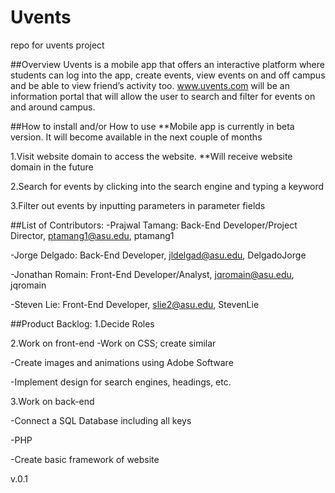 # Uvents
repo for uvents project

##Overview 
Uvents is a mobile app that offers an interactive platform where students can log into the app, create events, 
view events on and off campus and be able to view friend’s activity too. www.uvents.com will be an information portal that 
will allow the user to search and filter for events on and around campus.

##How to install and/or How to use
**Mobile app is currently in beta version. It will become available in the next couple of months

1.Visit website domain to access the website. **Will receive website domain in the future 

2.Search for events by clicking into the search engine and typing a keyword

3.Filter out events by inputting parameters in parameter fields

##List of Contributors: 
-Prajwal Tamang: Back-End Developer/Project Director, ptamang1@asu.edu, ptamang1

-Jorge Delgado: Back-End Developer, jldelgad@asu.edu, DelgadoJorge 

-Jonathan Romain: Front-End Developer/Analyst, jqromain@asu.edu, jqromain

-Steven Lie: Front-End Developer, slie2@asu.edu, StevenLie

##Product Backlog:
1.Decide Roles

2.Work on front-end
-Work on CSS; create similar 
 
-Create images and animations using Adobe Software

-Implement design for search engines, headings,  etc.

3.Work on back-end

-Connect  a SQL Database including all keys

-PHP

-Create basic framework of website

v.0.1
 
